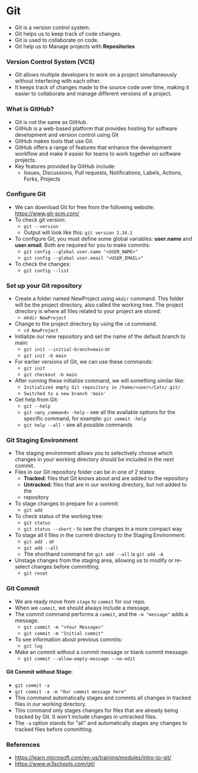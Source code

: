 # Git
 
- Git is a version control system.
- Git helps us to keep track of code changes.
- Git is used to collaborate on code.
- Git help us to Manage projects with **Repositories**

### Version Control System (VCS)

- Git allows multiple developers to work on a project simultaneously without interfering with each other.
- It keeps track of changes made to the source code over time, making it easier to collaborate and manage different versions of a project.

### What is GitHub?

- Git is not the same as GitHub.
- GitHub is a web-based platform that provides hosting for software development and version control using Git
- GitHub makes tools that use Git.
- GitHub offers a range of features that enhance the development workflow and make it easier for teams to work together on software projects. 
- Key features provided by GitHub include:
    - Issues, Discussions, Pull requests, Notifications, Labels, Actions, Forks, Projects

### Configure Git

- We can download Git for free from the following website: https://www.git-scm.com/
- To check git version:
    - `git --version`
    - Output will look like this: `git version 2.34.1`
- To configure Git, you must define some global variables: **user.name** and **user.email**. Both are required for you to make commits:
    - `git config --global user.name "<USER_NAME>"`
    - `git config --global user.email "<USER_EMAIL>"`
- To check the changes:
    - `git config --list`

### Set up your Git repository

- Create a folder named NewProject using `mkdir` command. This folder will be the project directory, also called the working tree. The project directory is where all files related to your project are stored:
    - `mkdir NewProject`
- Change to the project directory by using the `cd` command.
    - `cd NewProject`
- Initialize our  new repository and set the name of the default branch to main:
    - `git init --initial-branch=main` or
    - `git init -b main`
- For earlier versions of Git, we can use these commands:
    - `git init`
    - `git checkout -b main`
- After running these initialize command, we will something similar like:
    - `Initialized empty Git repository in /home/<user>/Cats/.git/`
    - `Switched to a new branch 'main'`
- Get help from Git:
    - `git --help`
    - `git <any_command> -help` - see all the available options for the specific command, for example: `git commit -help`
    - `git help --all` -  see all possible commands
  
### Git Staging Environment

- The staging environment allows you to selectively choose which changes in your working directory should be included in the next commit.
- Files in our Git repository folder can be in one of 2 states:
    - **Tracked:** files that Git knows about and are added to the repository
    - **Untracked:** files that are in our working directory, but not added to the 
    - repository
- To stage changes to prepare for a commit:
    - `git add`
- To check status of the working tree:
    - `git status`
    - `git status --short` - to see the changes in a more compact way
- To stage all ll files in the current directory to the Staging Environment:
    - `git add .` or
    - `git add --all`
    - The shorthand command for `git add --all` is `git add -A`
-  Unstage changes from the staging area, allowing us to modify or re-select changes before committing.
   -  `git reset`


### Git Commit

- We are ready move from `stage` to `commit` for our repo.
- When we `commit`, we should always include a message.
- The commit command performs a `commit`, and the `-m "message"` adds a message.
    - `git commit -m "<Your Message>"`
    - `git commit -m "Initial commit"`
- To see information about previous commits:
    - `git log`
- Make an commit without a commit message or blank commit message:
    - `git commit --allow-empty-message --no-edit`

#### Git Commit without Stage:
  - `git commit -a`
  - `git commit -a -m "Our commit message here"`
  - This command automatically stages and commits all changes in tracked files in our working directory.
  - This command only stages changes for files that are already being tracked by Git. It won't include changes in untracked files.
  - The `-a` option stands for "all" and automatically stages any changes to tracked files before committing.


### References

- https://learn.microsoft.com/en-us/training/modules/intro-to-git/
- https://www.w3schools.com/git/